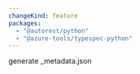 ```yaml
---
changeKind: feature
packages:
  - "@autorest/python"
  - "@azure-tools/typespec-python"
---
```


generate _metadata.json